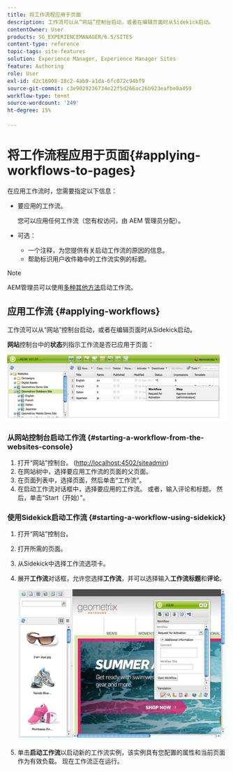 ```yaml
---
title: 将工作流程应用于页面
description: 工作流可以从“网站”控制台启动，或者在编辑页面时从Sidekick启动。
contentOwner: User
products: SG_EXPERIENCEMANAGER/6.5/SITES
content-type: reference
topic-tags: site-features
solution: Experience Manager, Experience Manager Sites
feature: Authoring
role: User
exl-id: d2c16908-18c2-4ab9-a1da-6fc072c94bf9
source-git-commit: c3e9029236734e22f5d266ac26b923eafbe0a459
workflow-type: tm+mt
source-wordcount: '249'
ht-degree: 15%

---
```


# 将工作流程应用于页面{#applying-workflows-to-pages}

在应用工作流时，您需要指定以下信息：

* 要应用的工作流。

  您可以应用任何工作流（您有权访问，由 AEM 管理员分配）。
* 可选：

   * 一个注释，为您提供有关启动工作流的原因的信息。
   * 帮助标识用户收件箱中的工作流实例的标题。

>[!NOTE]
>
>AEM管理员可以使用[多种其他方法](/help/sites-administering/workflows-starting.md)启动工作流。

## 应用工作流 {#applying-workflows}

工作流可以从“网站”控制台启动，或者在编辑页面时从Sidekick启动。

**网站**&#x200B;控制台中的&#x200B;**状态**&#x200B;列指示工作流是否已应用于页面：

![workflowstatus](assets/workflowstatus.png)

### 从网站控制台启动工作流 {#starting-a-workflow-from-the-websites-console}

1. 打开“网站”控制台。 ([http://localhost:4502/siteadmin](http://localhost:4502/siteadmin))
1. 在网站树中，选择要应用工作流的页面的父页面。
1. 在页面列表中，选择页面，然后单击“工作流”。
1. 在启动工作流对话框中，选择要应用的工作流。 或者，输入评论和标题。 然后，单击“Start（开始）”。

### 使用Sidekick启动工作流 {#starting-a-workflow-using-sidekick}

1. 打开“网站”控制台。
1. 打开所需的页面。
1. 从Sidekick中选择工作流选项卡。
1. 展开&#x200B;**工作流**&#x200B;对话框，允许您选择&#x200B;**工作流**，并可以选择输入&#x200B;**工作流标题**&#x200B;和&#x200B;**评论**。

   ![workflowstartsidekick](assets/workflowstartsidekick.png)

1. 单击&#x200B;**启动工作流**&#x200B;以启动新的工作流实例，该实例具有您配置的属性和当前页面作为有效负载。 现在工作流正在运行。
